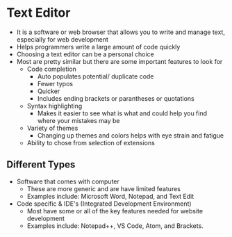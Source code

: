 # Text Editor

- It is a software or web browser that allows you to write and manage text, especially for web development 
- Helps programmers write a large amount of code quickly 
- Choosing a text editor can be a personal choice 
- Most are pretty similar but there are some important features to look for
  - Code completion
    - Auto populates potential/ duplicate code 
    - Fewer typos
    - Quicker 
    - Includes ending brackets or parantheses or quotations
  - Syntax highlighting
    - Makes it easier to see what is what and could help you find where your mistakes may be
  - Variety of themes
    - Changing up themes and colors helps with eye strain and fatigue 
  - Ability to chose from selection of extensions 

## Different Types

- Software that comes with computer
  - These are more generic and are have limited features 
  - Examples include: Microsoft Word, Notepad, and Text Edit
- Code specific & IDE's (Integrated Development Environment)
  - Most have some or all of the key features needed for website development
  - Examples include: Notepad++, VS Code, Atom, and Brackets.
   
